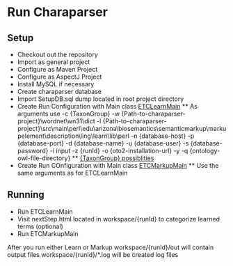 Run Charaparser
================

Setup
---------
* Checkout out the repository
* Import as general project
* Configure as Maven Project
* Configure as AspectJ Project
* Install MySQL if necessary
* Create charaparser database
* Import SetupDB.sql dump located in root project directory
* Create Run Configuration with Main class <a href="https://github.com/biosemantics/charaparser/blob/master/src/main/java/edu/arizona/biosemantics/semanticmarkup/ETCLearnMain.java
">ETCLearnMain</a>
** As arguments use 
-c {TaxonGroup} 
-w {Path-to-charaparser-project}\wordnet\wn31\dict 
-l {Path-to-charaparser-project}\src\main\perl\edu\arizona\biosemantics\semanticmarkup\markupelement\description\ling\learn\lib\perl 
-n {database-host} -p {database-port} -d {database-name} -u {database-user} -s {database-password} 
-i input -z {runId} -o {oto2-installation-url} -y -q {ontology-owl-file-directory}
** <a href="https://github.com/biosemantics/common/blob/master/biology/src/main/java/edu/arizona/biosemantics/common/biology/TaxonGroup.java">{TaxonGroup} possiblities</a>
* Create Run COnfiguration with Main class <a href="https://github.com/biosemantics/charaparser/blob/master/src/main/java/edu/arizona/biosemantics/semanticmarkup/ETCMarkupMain.java
">ETCMarkupMain</a>
** Use the same arguments as for ETCLearnMain

Running
----------
* Run ETCLearnMain
* Visit nextStep.html located in workspace/{runId} to categorize learned terms (optional)
* Run ETCMarkupMain

After you run either Learn or Markup
workspace/{runId}/out will contain output files
workspace/{runId}/*.log will be created log files
